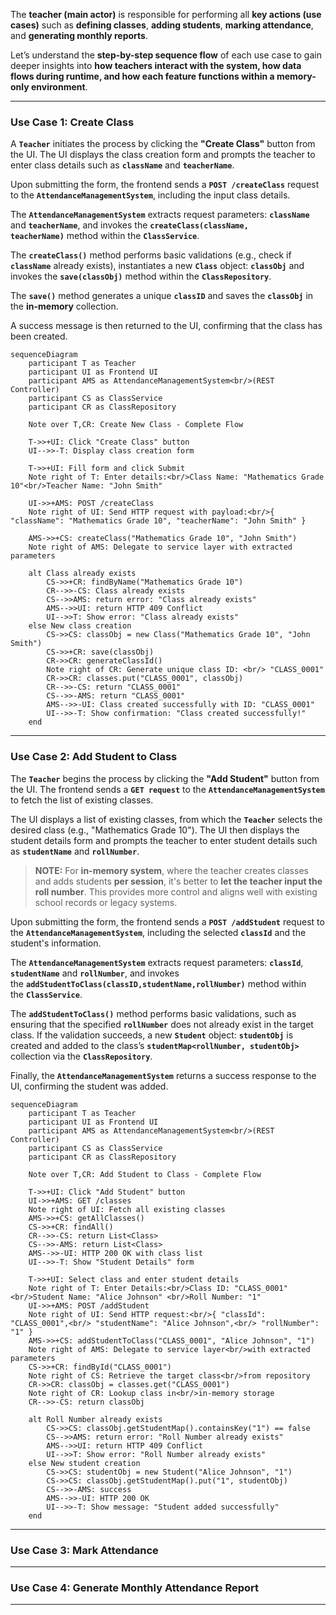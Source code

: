 
The **teacher (main actor)** is responsible for performing all **key actions (use cases)** such as **defining classes**, **adding students**, **marking attendance**, and **generating monthly reports**.

Let’s understand the **step-by-step sequence flow** of each use case to gain deeper insights into **how teachers interact with the system, how data flows during runtime, and how each feature functions within a memory-only environment**.

---
### Use Case 1: Create Class

A **`Teacher`** initiates the process by clicking the **"Create Class"** button from the UI. The UI displays the class creation form and prompts the teacher to enter class details such as **`className`** and **`teacherName`**. 

Upon submitting the form, the frontend sends a **`POST /createClass`** request to the **`AttendanceManagementSystem`**, including the input class details. 

The **`AttendanceManagementSystem`** extracts request parameters: **`className`** and **`teacherName`**, and invokes the **`createClass(className, teacherName)`** method within the **`ClassService`**. 

The **`createClass()`** method performs basic validations (e.g., check if **`className`** already exists), instantiates a new **`Class`** object: **`classObj`**  and invokes the **`save(classObj)`** method within the **`ClassRepository`**.

The **`save()`** method generates a unique **`classID`** and saves the **`classObj`** in the **in-memory** collection.

A success message is then returned to the UI, confirming that the class has been created.

```mermaid
sequenceDiagram
	participant T as Teacher
	participant UI as Frontend UI
	participant AMS as AttendanceManagementSystem<br/>(REST Controller)
	participant CS as ClassService
	participant CR as ClassRepository

	Note over T,CR: Create New Class - Complete Flow

	T->>+UI: Click "Create Class" button
	UI-->>-T: Display class creation form

	T->>+UI: Fill form and click Submit
	Note right of T: Enter details:<br/>Class Name: "Mathematics Grade 10"<br/>Teacher Name: "John Smith"

	UI->>+AMS: POST /createClass
	Note right of UI: Send HTTP request with payload:<br/>{ "className": "Mathematics Grade 10", "teacherName": "John Smith" }

	AMS->>+CS: createClass("Mathematics Grade 10", "John Smith")
	Note right of AMS: Delegate to service layer with extracted parameters

	alt Class already exists
		CS->>+CR: findByName("Mathematics Grade 10")
		CR-->>-CS: Class already exists
		CS-->>AMS: return error: "Class already exists"
		AMS-->>UI: return HTTP 409 Conflict
		UI-->>T: Show error: "Class already exists"
	else New class creation
		CS->>CS: classObj = new Class("Mathematics Grade 10", "John Smith")
		CS->>+CR: save(classObj)
		CR->>CR: generateClassId()
		Note right of CR: Generate unique class ID: <br/> "CLASS_0001"
		CR->>CR: classes.put("CLASS_0001", classObj)
		CR-->>-CS: return "CLASS_0001"
		CS-->>-AMS: return "CLASS_0001"
		AMS-->>-UI: Class created successfully with ID: "CLASS_0001"
		UI-->>-T: Show confirmation: "Class created successfully!"
	end
```

---
### Use Case 2: Add Student to Class

The **`Teacher`** begins the process by clicking the **"Add Student"** button from the UI. The frontend sends a **`GET request`** to the **`AttendanceManagementSystem`** to fetch the list of existing classes.

The UI displays a list of existing classes, from which the **`Teacher`** selects the desired class (e.g., "Mathematics Grade 10"). The UI then displays the student details form and prompts the teacher to enter student details such as **`studentName`** and **`rollNumber`**.

> **NOTE:** For **in-memory system**, where the teacher creates classes and adds students **per session**, it's better to **let the teacher input the roll number**. This provides more control and aligns well with existing school records or legacy systems.

Upon submitting the form, the frontend sends a **`POST /addStudent`** request to the **`AttendanceManagementSystem`**, including the selected **`classId`** and the student's information. 

The **`AttendanceManagementSystem`** extracts request parameters: **`classId`**, **`studentName`** and **`rollNumber`**, and invokes the **`addStudentToClass(classID,studentName,rollNumber)`** method within the **`ClassService`**.

The **`addStudentToClass()`** method performs basic validations, such as ensuring that the specified **`rollNumber`** does not already exist in the target class. If the validation succeeds, a new **`Student`** object: **`studentObj`** is created and added to the class’s **`studentMap<rollNumber, studentObj>`** collection via the **`ClassRepository`**. 

Finally, the **`AttendanceManagementSystem`** returns a success response to the UI, confirming the student was added.

```mermaid
sequenceDiagram
	participant T as Teacher
	participant UI as Frontend UI
	participant AMS as AttendanceManagementSystem<br/>(REST Controller)
	participant CS as ClassService
	participant CR as ClassRepository

	Note over T,CR: Add Student to Class - Complete Flow

	T->>+UI: Click "Add Student" button
	UI->>+AMS: GET /classes
	Note right of UI: Fetch all existing classes
	AMS->>+CS: getAllClasses()
	CS->>+CR: findAll()
	CR-->>-CS: return List<Class>
	CS-->>-AMS: return List<Class>
	AMS-->>-UI: HTTP 200 OK with class list
	UI-->>-T: Show "Student Details" form

	T->>+UI: Select class and enter student details
	Note right of T: Enter Details:<br/>Class ID: "CLASS_0001"<br/>Student Name: "Alice Johnson" <br/>Roll Number: "1"
	UI->>+AMS: POST /addStudent
	Note right of UI: Send HTTP request:<br/>{ "classId": "CLASS_0001",<br/> "studentName": "Alice Johnson",<br/> "rollNumber": "1" }
	AMS->>+CS: addStudentToClass("CLASS_0001", "Alice Johnson", "1")
	Note right of AMS: Delegate to service layer<br/>with extracted parameters
	CS->>+CR: findById("CLASS_0001")
	Note right of CS: Retrieve the target class<br/>from repository
	CR->>CR: classObj = classes.get("CLASS_0001")
	Note right of CR: Lookup class in<br/>in-memory storage
	CR-->>-CS: return classObj

	alt Roll Number already exists
		CS->>CS: classObj.getStudentMap().containsKey("1") == false
		CS-->>AMS: return error: "Roll Number already exists"
		AMS-->>UI: return HTTP 409 Conflict
		UI-->>T: Show error: "Roll Number already exists"
	else New student creation
		CS->>CS: studentObj = new Student("Alice Johnson", "1")
		CS->>CS: classObj.getStudentMap().put("1", studentObj)
		CS-->>-AMS: success
		AMS-->>-UI: HTTP 200 OK
		UI-->>-T: Show message: "Student added successfully"
	end
```

---
### Use Case 3: Mark Attendance



---
### Use Case 4: Generate Monthly Attendance Report


---
